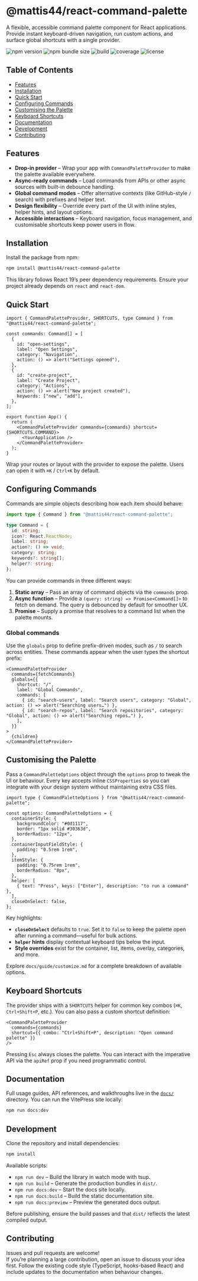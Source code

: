 # @mattis44/react-command-palette

A flexible, accessible command palette component for React applications. Provide instant keyboard-driven navigation, run custom actions, and surface global shortcuts with a single provider.

![npm version](https://img.shields.io/npm/v/%40mattis%2Freact-command-palette?style=flat-square)
![npm bundle size](https://img.shields.io/bundlephobia/minzip/%40mattis%2Freact-command-palette?style=flat-square)
![build](https://img.shields.io/github/actions/workflow/status/mattisnaud/react-command-palette/ci.yml?style=flat-square)
![coverage](https://img.shields.io/codecov/c/github/mattisnaud/react-command-palette?style=flat-square)
![license](https://img.shields.io/github/license/mattisnaud/react-command-palette?style=flat-square)

## Table of Contents
- [Features](#features)
- [Installation](#installation)
- [Quick Start](#quick-start)
- [Configuring Commands](#configuring-commands)
- [Customising the Palette](#customising-the-palette)
- [Keyboard Shortcuts](#keyboard-shortcuts)
- [Documentation](#documentation)
- [Development](#development)
- [Contributing](#contributing)

## Features
- **Drop-in provider** – Wrap your app with `CommandPaletteProvider` to make the palette available everywhere.
- **Async-ready commands** – Load commands from APIs or other async sources with built-in debounce handling.
- **Global command modes** – Offer alternative contexts (like GitHub-style `/` search) with prefixes and helper text.
- **Design flexibility** – Override every part of the UI with inline styles, helper hints, and layout options.
- **Accessible interactions** – Keyboard navigation, focus management, and customisable shortcuts keep power users in flow.

## Installation

Install the package from npm:

```bash
npm install @mattis44/react-command-palette
```

This library follows React 19’s peer dependency requirements. Ensure your project already depends on `react` and `react-dom`.

## Quick Start

```tsx
import { CommandPaletteProvider, SHORTCUTS, type Command } from "@mattis44/react-command-palette";

const commands: Command[] = [
  {
    id: "open-settings",
    label: "Open Settings",
    category: "Navigation",
    action: () => alert("Settings opened"),
  },
  {
    id: "create-project",
    label: "Create Project",
    category: "Actions",
    action: () => alert("New project created"),
    keywords: ["new", "add"],
  },
];

export function App() {
  return (
    <CommandPaletteProvider commands={commands} shortcut={SHORTCUTS.COMMAND}>
      <YourApplication />
    </CommandPaletteProvider>
  );
}
```

Wrap your routes or layout with the provider to expose the palette. Users can open it with `⌘K` / `Ctrl+K` by default.

## Configuring Commands

Commands are simple objects describing how each item should behave:

```ts
import type { Command } from "@mattis44/react-command-palette";

type Command = {
  id: string;
  icon?: React.ReactNode;
  label: string;
  action?: () => void;
  category: string;
  keywords?: string[];
  helper?: string;
};
```

You can provide commands in three different ways:

1. **Static array** – Pass an array of command objects via the `commands` prop.  
2. **Async function** – Provide a `(query: string) => Promise<Command[]>` to fetch on demand. The query is debounced by default for smoother UX.  
3. **Promise** – Supply a promise that resolves to a command list when the palette mounts.

### Global commands

Use the `globals` prop to define prefix-driven modes, such as `/` to search across entities. These commands appear when the user types the shortcut prefix:

```tsx
<CommandPaletteProvider
  commands={fetchCommands}
  globals={{
    shortcut: "/",
    label: "Global Commands",
    commands: [
      { id: "search-users", label: "Search users", category: "Global", action: () => alert("Searching users…") },
      { id: "search-repos", label: "Search repositories", category: "Global", action: () => alert("Searching repos…") },
    ],
  }}
>
  {children}
</CommandPaletteProvider>
```

## Customising the Palette

Pass a `CommandPaletteOptions` object through the `options` prop to tweak the UI or behaviour. Every key accepts inline `CSSProperties` so you can integrate with your design system without maintaining extra CSS files.

```tsx
import type { CommandPaletteOptions } from "@mattis44/react-command-palette";

const options: CommandPaletteOptions = {
  containerStyle: {
    backgroundColor: "#0d1117",
    border: "1px solid #30363d",
    borderRadius: "12px",
  },
  containerInputFieldStyle: {
    padding: "0.5rem 1rem",
  },
  itemStyle: {
    padding: "0.75rem 1rem",
    borderRadius: "8px",
  },
  helper: [
    { text: "Press", keys: ["Enter"], description: "to run a command" },
  ],
  closeOnSelect: false,
};
```

Key highlights:

- **`closeOnSelect`** defaults to `true`. Set it to `false` to keep the palette open after running a command—useful for bulk actions.  
- **`helper` hints** display contextual keyboard tips below the input.  
- **Style overrides** exist for the container, list, items, overlay, categories, and more.  

Explore `docs/guide/customize.md` for a complete breakdown of available options.

## Keyboard Shortcuts

The provider ships with a `SHORTCUTS` helper for common key combos (`⌘K`, `Ctrl+Shift+P`, etc.). You can also pass a custom shortcut definition:

```tsx
<CommandPaletteProvider
  commands={commands}
  shortcut={{ combo: "Ctrl+Shift+P", description: "Open command palette" }}
/>
```

Pressing `Esc` always closes the palette. You can interact with the imperative API via the `apiRef` prop if you need programmatic control.

## Documentation

Full usage guides, API references, and walkthroughs live in the [`docs/`](./docs) directory. You can run the VitePress site locally:

```bash
npm run docs:dev
```

## Development

Clone the repository and install dependencies:

```bash
npm install
```

Available scripts:

- `npm run dev` – Build the library in watch mode with tsup.  
- `npm run build` – Generate the production bundles in `dist/`.  
- `npm run docs:dev` – Start the docs site locally.  
- `npm run docs:build` – Build the static documentation site.  
- `npm run docs:preview` – Preview the generated docs output.  

Before publishing, ensure the build passes and that `dist/` reflects the latest compiled output.

## Contributing

Issues and pull requests are welcome!  
If you’re planning a large contribution, open an issue to discuss your idea first. Follow the existing code style (TypeScript, hooks-based React) and include updates to the documentation when behaviour changes.
